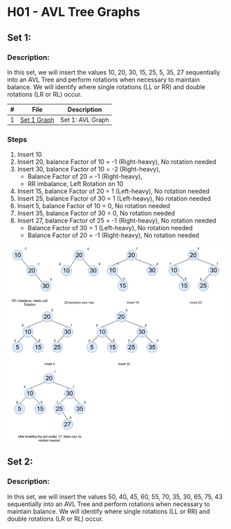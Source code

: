 # H01 - AVL Tree Graphs
## Set 1:
### Description:
In this set, we will insert the values 10, 20, 30, 15, 25, 5, 35, 27 sequentially into an AVL Tree and perform rotations when necessary to maintain balance. We will identify where single rotations (LL or RR) and double rotations (LR or RL) occur.

|#|File|Description|
|---|---|---|
|1| [Set 1 Graph](Assignments/H01/AVL.drawio.png) |Set 1: AVL Graph|

### Steps
1. Insert 10
2. Insert 20, balance Factor of 10 = -1 (Right-heavy), No rotation needed
3. Insert 30, balance Factor of 10 = -2 (Right-heavy),
   * Balance Factor of 20 = -1 (Right-heavy),
   * RR imbalance, Left Rotation on 10
5. Insert 15, balance Factor of 20 = 1 (Left-heavy), No rotation needed
6. Insert 25, balance Factor of 30 = 1 (Left-heavy), No rotation needed
7. Insert 5, balance Factor of 10 = 0, No rotation needed
8. Insert 35, balance Factor of 30 = 0, No rotation needed
9. Insert 27, balance Factor of 25 = -1 (Right-heavy), No rotation needed
    * Balance Factor of 30 = 1 (Left-heavy), No rotation needed
    * Balance Factor of 20 = -1 (Right-heavy), No rotation needed

<img src=https://github.com/Arflores98/3013-Algorithms/blob/main/Assignments/H01/AVL.drawio.png>

## Set 2:
### Description:
In this set, we will insert the values 50, 40, 45, 60, 55, 70, 35, 30, 65, 75, 43 sequentially into an AVL Tree and perform rotations when necessary to maintain balance. We will identify where single rotations (LL or RR) and double rotations (LR or RL) occur.
